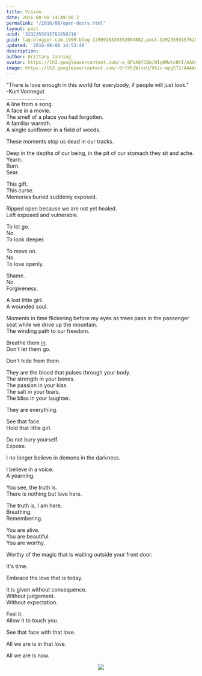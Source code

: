 ```yaml
---
title: Vision.
date: 2016-08-08 14:49:00 Z
permalink: "/2016/08/open-doors.html"
layout: post
uuid: '3292355015762850216'
guid: tag:blogger.com,1999:blog-1260910330392094082.post-3292355015762850216
updated: '2016-08-08 14:53:48'
description: 
author: Brittany Janning
avatar: https://lh3.googleusercontent.com/-a_QFVAQfJ8A/WIy0MwtcNYI/AAAAAAAAAYU/MjTQjocbF6Q/s640/IMG_20170126_093835_269.jpg
image: https://lh3.googleusercontent.com/-BrtV5jWlvrU/V6ic-mpg5TI/AAAAAAAAASU/75YNfpJSRrA/s640/IMG_20160625_071524.jpg
---
```


<div class="css-full-post-content js-full-post-content">
<p dir="ltr">"There is love enough in this world for everybody, if people will just look." <br>-Kurt Vonnegut <br>..........................<br>A line from a song.<br>A face in a movie.<br>The smell of a place you had forgotten. <br>A familiar warmth.<br>A single sunflower in a field of weeds.</p><p dir="ltr">These moments stop us dead in our tracks.</p><p dir="ltr">Deep in the depths of our being, in the pit of our stomach they sit and ache.<br>Yearn. <br>Burn.<br>Sear.</p><p dir="ltr">This gift.<br>This curse.<br>Memories buried suddenly exposed.</p><p dir="ltr">Ripped open because we are not yet healed.<br>Left exposed and vulnerable. </p><p dir="ltr">To let go.<br>No.<br>To look deeper.</p><p dir="ltr">To move on.<br>No.<br>To love openly.</p><p dir="ltr">Shame.<br>No.<br>Forgiveness. </p><p dir="ltr">A lost little girl.<br>A wounded soul.</p><p dir="ltr">Moments in time flickering before my eyes as trees pass in the passenger seat while we drive up the mountain. <br>The winding path to our freedom.</p><p dir="ltr">Breathe them <u>in</u>.<br>Don't let them go.</p><p dir="ltr">Don't hide from them.</p><p dir="ltr">They are the blood that pulses through your body.<br>The strength in your bones.<br>The passion in your kiss.<br>The salt in your tears.<br>The bliss in your laughter.</p><p dir="ltr">They are everything.</p><p dir="ltr">See that face.<br>Hold that little girl.</p><p dir="ltr">Do not bury yourself. <br>Expose.</p><p dir="ltr">I no longer believe in demons in the darkness. </p><p dir="ltr">I believe in a voice.<br>A yearning.</p><p dir="ltr">You see, the truth is.<br>There is nothing but love here.</p><p dir="ltr">The truth is, I am here.<br>Breathing. <br>Remembering. </p><p dir="ltr">You are alive.<br>You are beautiful. <br>You are worthy.</p><p dir="ltr">Worthy of the magic that is waiting outside your front door.</p><p dir="ltr">It's time.</p><p dir="ltr">Embrace the love that is today.</p><p dir="ltr">It is given without consequence.<br>Without judgement. <br>Without expectation. </p><p dir="ltr">Feel it.<br>Allow it to touch you.</p><p dir="ltr">See that face with that love.</p><p dir="ltr">All we are is in that love. </p><p dir="ltr">All we are is now.</p><div class="separator" style="clear: both; text-align: center;"> <a href="https://lh3.googleusercontent.com/-BrtV5jWlvrU/V6ic-mpg5TI/AAAAAAAAASU/75YNfpJSRrA/s1600/IMG_20160625_071524.jpg" imageanchor="1" style="margin-left: 1em; margin-right: 1em;"> <img border="0" src="https://lh3.googleusercontent.com/-BrtV5jWlvrU/V6ic-mpg5TI/AAAAAAAAASU/75YNfpJSRrA/s640/IMG_20160625_071524.jpg"> </a> </div>
</div>

